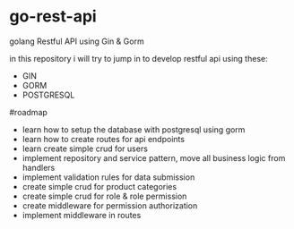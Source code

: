 # go-rest-api
golang Restful API using Gin &amp; Gorm

in this repository i will try to jump in to develop restful api using these:
- GIN
- GORM
- POSTGRESQL


#roadmap
- learn how to setup the database with postgresql using gorm
- learn how to create routes for api endpoints
- learn create simple crud for users
- implement repository and service pattern, move all business logic from handlers
- implement validation rules for data submission
- create simple crud for product categories
- create simple crud for role & role permission
- create middleware for permission authorization
- implement middleware in routes
